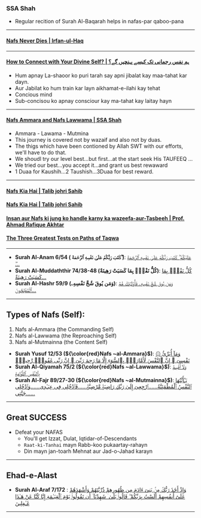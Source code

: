 ### SSA Shah
* Regular recition of Surah Al-Baqarah helps in nafas-par qaboo-pana 

***

#### [Nafs Never Dies | Irfan-ul-Haq](https://www.youtube.com/watch?v=GFoxrHoHG1c)

***

#### [How to Connect with Your Divine Self? | ہم نفس رحمانی تک کیسے پہنچیں گے؟](https://www.youtube.com/watch?v=pxcnRAoliso)
* Hum apnay La-shaoor ko puri tarah say apni jibalat kay maa-tahat kar dayn.
* Aur Jabilat ko hum train kar layn aikhamat-e-ilahi kay tehat
* Concious mind
* Sub-concisou ko apnay consciour kay ma-tahat kay laitay hayn  

***

#### [Nafs Ammara and Nafs Lawwama | SSA Shah](https://www.youtube.com/watch?v=Ryy2Z32M_SY )
* Ammara - Lawama - Mutmina
* This journey is covered not by wazaif and also not by duas.
* The thigs which have been contioned by Allah SWT with our efforts, we'll have to do that.
* We shoudl try our level best...but first...at the start seek His TAUFEEQ ...
* We tried our best...you accept it...and grant us best rewaward
* 1 Duaa for Kaushih...2 Taushish...3Duaa for best reward.

***

#### [Nafs Kia Hai | Talib johri Sahib](https://www.youtube.com/watch?v=eQ1StU8-9TE)
#### [Nafs Kia Hai | Talib johri Sahib](https://www.youtube.com/watch?v=Bx590pYgc54)
#### [Insan aur Nafs ki jung ko handle karny ka wazeefa-aur-Tasbeeh | Prof. Ahmad Rafique Akhtar](https://www.youtube.com/watch?v=TZriideoDlA)
#### [The Three Greatest Tests on Paths of Taqwa](https://www.youtube.com/shorts/b1Gc-uKhzhM)

***

* __Surah Al-Anam 6/54 ( كَتَبَ رَبُّكُمْ عَلَىٰ نَفْسِهِ ٱلرَّحْمَةَ ۖ)__: [عَلَيْكُمْ ۖ كَتَبَ رَبُّكُمْ عَلَىٰ نَفْسِهِ ٱلرَّحْمَةَ ۖ...](https://quran.com/6/54)
* __Surah Al-Muddaththir 74/38-48 (كُلُّ نَفْسٍۭ بِمَا كَسَبَتْ رَهِينَةٌ)__: [كُلُّ نَفْسٍۭ بِمَا كَسَبَتْ رَهِينَةٌ...](https://quran.com/74/38-48)
* __Surah Al-Hashr 59/9 (وَمَن يُوقَ شُحَّ نَفْسِهِۦ)__: [وَمَن يُوقَ شُحَّ نَفْسِهِۦ فَأُو۟لَـٰٓئِكَ هُمُ ٱلْمُفْلِحُونَ...](https://quranwbw.com/59/9)

***

## Types of Nafs (Self): 
1. Nafs al-Ammara (the Commanding Self)
2. Nafs al-Lawwama (the Reproaching Self)
3. Nafs al-Mutmainna (the Content Self)

* __Surah Yusuf 12/53 (${\color{red}Nafs ~al-Ammara}$)__: [۞ وَمَآ أُبَرِّئُ نَفْسِىٓ ۚ إِنَّ ٱلنَّفْسَ لَأَمَّارَةٌۢ بِٱلسُّوٓءِ إِلَّا مَا رَحِمَ رَبِّىٓ ۚ إِنَّ رَبِّى غَفُورٌۭ رَّحِيمٌۭ](https://quranwbw.com/12/53)
* __Surah Al-Qiyamah 75/2 (${\color{red}Nafs ~al-Lawwama}$)__: [وَلَآ أُقْسِمُ بِٱلنَّفْسِ ٱللَّوَّامَةِ](https://quran.com/75/2)
* __Surah Al-Fajr 89/27-30 (${\color{red}Nafs ~al-Mutmainna}$)__: [يَـٰٓأَيَّتُهَا ٱلنَّفْسُ ٱلْمُطْمَئِنَّةُ......ٱرْجِعِىٓ إِلَىٰ رَبِّكِ رَاضِيَةًۭ مَّرْضِيَّةًۭ......فَٱدْخُلِى فِى عِبَـٰدِى......وَٱدْخُلِى جَنَّتِى......](https://quran.com/89/27-30)
 
*** 

## Great SUCCESS
* Defeat your NAFAS
   * You'll get Izzat, Dulat, Iqtidar-of-Descendants
   * `Raat-ki-Tanhai` mayn Rabb-koo pukaartay-rahayn
   * Din mayn jan-toarh Mehnat aur Jad-o-Jahad karayn

***

## Ehad-e-Alast
* __Surah Al-Araf 7/172__ : [وَإِذْ أَخَذَ رَبُّكَ مِنۢ بَنِىٓ ءَادَمَ مِن ظُهُورِهِمْ ذُرِّيَّتَهُمْ وَأَشْهَدَهُمْ عَلَىٰٓ أَنفُسِهِمْ أَلَسْتُ بِرَبِّكُمْ ۖ قَالُوا۟ بَلَىٰ ۛ شَهِدْنَآ ۛ أَن تَقُولُوا۟ يَوْمَ ٱلْقِيَـٰمَةِ إِنَّا كُنَّا عَنْ هَـٰذَا غَـٰفِلِينَ](https://quran.com/7/172)

***
